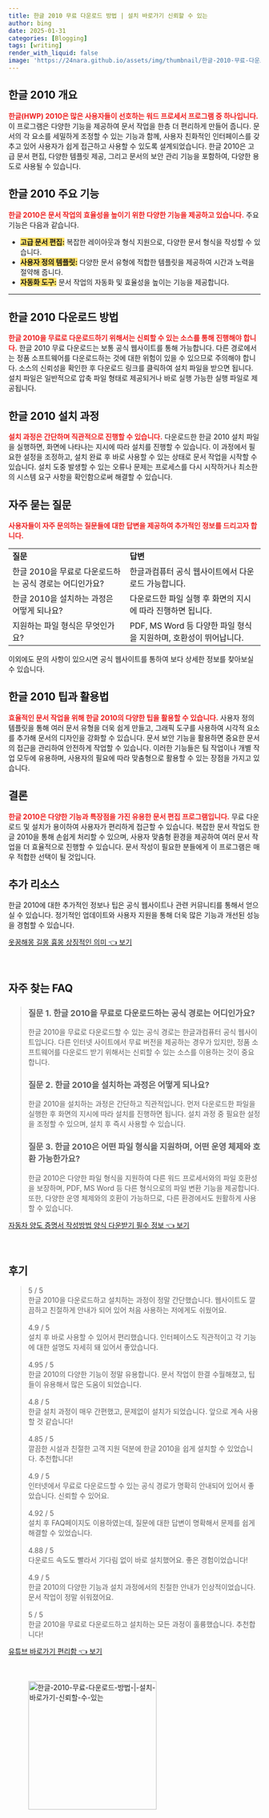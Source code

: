 ```yaml
---
title: 한글 2010 무료 다운로드 방법 | 설치 바로가기 신뢰할 수 있는
author: bing
date: 2025-01-31
categories: [Blogging]
tags: [writing]
render_with_liquid: false
image: 'https://24nara.github.io/assets/img/thumbnail/한글-2010-무료-다운로드-방법-|-설치-바로가기-신뢰할-수-있는.webp'
---
```



<h2 id='한글 2010 개요'>한글 2010 개요</h2>

<p><b><span style="color: #ee2323;">한글(HWP) 2010은 많은 사용자들이 선호하는 워드 프로세서 프로그램 중 하나입니다.</span></b> 이 프로그램은 다양한 기능을 제공하여 문서 작업을 한층 더 편리하게 만들어 줍니다. 문서의 각 요소를 세밀하게 조정할 수 있는 기능과 함께, 사용자 친화적인 인터페이스를 갖추고 있어 사용자가 쉽게 접근하고 사용할 수 있도록 설계되었습니다. 한글 2010은 고급 문서 편집, 다양한 템플릿 제공, 그리고 문서의 보안 관리 기능을 포함하여, 다양한 용도로 사용될 수 있습니다. </p>

<h2 id='한글 2010 주요 기능'>한글 2010 주요 기능</h2>

<p><b><span style="color: #ee2323;">한글 2010은 문서 작업의 효율성을 높이기 위한 다양한 기능을 제공하고 있습니다.</span></b> 주요 기능은 다음과 같습니다.</p>

<ul>
    <li><b><span style="background-color: #ffe066;">고급 문서 편집:</span></b> 복잡한 레이아웃과 형식 지원으로, 다양한 문서 형식을 작성할 수 있습니다.</li>
    <li><b><span style="background-color: #ffe066;">사용자 정의 템플릿:</span></b> 다양한 문서 유형에 적합한 템플릿을 제공하여 시간과 노력을 절약해 줍니다.</li>
    <li><b><span style="background-color: #ffe066;">자동화 도구:</span></b> 문서 작업의 자동화 및 효율성을 높이는 기능을 제공합니다.</li>
</ul>

<hr />

<h2 id='한글 2010 다운로드 방법'>한글 2010 다운로드 방법</h2>

<p><b><span style="color: #ee2323;">한글 2010을 무료로 다운로드하기 위해서는 신뢰할 수 있는 소스를 통해 진행해야 합니다.</span></b> 한글 2010 무료 다운로드는 보통 공식 웹사이트를 통해 가능합니다. 다른 경로에서는 정품 소프트웨어를 다운로드하는 것에 대한 위험이 있을 수 있으므로 주의해야 합니다. 소스의 신뢰성을 확인한 후 다운로드 링크를 클릭하여 설치 파일을 받으면 됩니다. 설치 파일은 일반적으로 압축 파일 형태로 제공되거나 바로 실행 가능한 실행 파일로 제공됩니다. </p>

<h2 id='한글 2010 설치 과정'>한글 2010 설치 과정</h2>

<p><b><span style="color: #ee2323;">설치 과정은 간단하며 직관적으로 진행할 수 있습니다.</span></b> 다운로드한 한글 2010 설치 파일을 실행하면, 화면에 나타나는 지시에 따라 설치를 진행할 수 있습니다. 이 과정에서 필요한 설정을 조정하고, 설치 완료 후 바로 사용할 수 있는 상태로 문서 작업을 시작할 수 있습니다. 설치 도중 발생할 수 있는 오류나 문제는 프로세스를 다시 시작하거나 최소한의 시스템 요구 사항을 확인함으로써 해결할 수 있습니다.</p>

<h2 id='자주 묻는 질문'>자주 묻는 질문</h2>

<p><b><span style="color: #ee2323;">사용자들이 자주 문의하는 질문들에 대한 답변을 제공하여 추가적인 정보를 드리고자 합니다.</span></b></p>

<table>
    <tr>
        <td><b>질문</b></td>
        <td><b>답변</b></td>
    </tr>
    <tr>
        <td>한글 2010을 무료로 다운로드하는 공식 경로는 어디인가요?</td>
        <td>한글과컴퓨터 공식 웹사이트에서 다운로드 가능합니다.</td>
    </tr>
    <tr>
        <td>한글 2010을 설치하는 과정은 어떻게 되나요?</td>
        <td>다운로드한 파일 실행 후 화면의 지시에 따라 진행하면 됩니다.</td>
    </tr>
    <tr>
        <td>지원하는 파일 형식은 무엇인가요?</td>
        <td>PDF, MS Word 등 다양한 파일 형식을 지원하며, 호환성이 뛰어납니다.</td>
    </tr>
</table>

<p>이외에도 문의 사항이 있으시면 공식 웹사이트를 통하여 보다 상세한 정보를 찾아보실 수 있습니다.</p>

<h2 id='한글 2010 팁과 활용법'>한글 2010 팁과 활용법</h2>

<p><b><span style="color: #ee2323;">효율적인 문서 작업을 위해 한글 2010의 다양한 팁을 활용할 수 있습니다.</span></b> 사용자 정의 템플릿을 통해 여러 문서 유형을 더욱 쉽게 만들고, 그래픽 도구를 사용하여 시각적 요소를 추가해 문서의 디자인을 강화할 수 있습니다. 문서 보안 기능을 활용하면 중요한 문서의 접근을 관리하여 안전하게 작업할 수 있습니다. 이러한 기능들은 팀 작업이나 개별 작업 모두에 유용하며, 사용자의 필요에 따라 맞춤형으로 활용할 수 있는 장점을 가지고 있습니다.</p>

<h2 id='결론'>결론</h2>

<p><b><span style="color: #ee2323;">한글 2010은 다양한 기능과 특장점을 가진 유용한 문서 편집 프로그램입니다.</span></b> 무료 다운로드 및 설치가 용이하여 사용자가 편리하게 접근할 수 있습니다. 복잡한 문서 작업도 한글 2010을 통해 손쉽게 처리할 수 있으며, 사용자 맞춤형 환경을 제공하여 여러 문서 작업을 더 효율적으로 진행할 수 있습니다. 문서 작성이 필요한 분들에게 이 프로그램은 매우 적합한 선택이 될 것입니다.</p>

<h2 id='추가 리소스'>추가 리소스</h2>

<p>한글 2010에 대한 추가적인 정보나 팁은 공식 웹사이트나 관련 커뮤니티를 통해서 얻으실 수 있습니다. 정기적인 업데이트와 사용자 지원을 통해 더욱 많은 기능과 개선된 성능을 경험할 수 있습니다.</p>


<p><a class="click-button" title="옷꿈해몽 길몽 흉몽 상징적인 의미" href="https://24nara.github.io/posts/%EC%98%B7%EA%BF%88%ED%95%B4%EB%AA%BD-%EA%B8%B8%EB%AA%BD-%ED%9D%89%EB%AA%BD-%EC%83%81%EC%A7%95%EC%A0%81%EC%9D%B8-%EC%9D%98%EB%AF%B8/" rel="dofollow">옷꿈해몽 길몽 흉몽 상징적인 의미 👈 보기</a></p><br>
<h2 id='자주_찾는_FAQ'>자주 찾는 FAQ</h2>
<div itemscope="" itemtype="https://schema.org/FAQPage"> 
<blockquote> 
<div itemscope="" itemprop="mainEntity" itemtype="https://schema.org/Question"> 
<h3 itemprop="name">질문 1. 한글 2010을 무료로 다운로드하는 공식 경로는 어디인가요?</h3> 
<div itemscope="" itemprop="acceptedAnswer" itemtype="https://schema.org/Answer"> 
<span itemprop="text"> 
<p>한글 2010을 무료로 다운로드할 수 있는 공식 경로는 한글과컴퓨터 공식 웹사이트입니다. 다른 인터넷 사이트에서 무료 버전을 제공하는 경우가 있지만, 정품 소프트웨어를 다운로드 받기 위해서는 신뢰할 수 있는 소스를 이용하는 것이 중요합니다.</p> 
</span> 
</div> 
</div> 

<div itemscope="" itemprop="mainEntity" itemtype="https://schema.org/Question"> 
<h3 itemprop="name">질문 2. 한글 2010을 설치하는 과정은 어떻게 되나요?</h3> 
<div itemscope="" itemprop="acceptedAnswer" itemtype="https://schema.org/Answer"> 
<span itemprop="text"> 
<p>한글 2010을 설치하는 과정은 간단하고 직관적입니다. 먼저 다운로드한 파일을 실행한 후 화면의 지시에 따라 설치를 진행하면 됩니다. 설치 과정 중 필요한 설정을 조정할 수 있으며, 설치 후 즉시 사용할 수 있습니다.</p> 
</span> 
</div> 
</div> 

<div itemscope="" itemprop="mainEntity" itemtype="https://schema.org/Question"> 
<h3 itemprop="name">질문 3. 한글 2010은 어떤 파일 형식을 지원하며, 어떤 운영 체제와 호환 가능한가요?</h3> 
<div itemscope="" itemprop="acceptedAnswer" itemtype="https://schema.org/Answer"> 
<span itemprop="text"> 
<p>한글 2010은 다양한 파일 형식을 지원하여 다른 워드 프로세서와의 파일 호환성을 보장하며, PDF, MS Word 등 다른 형식으로의 파일 변환 기능을 제공합니다. 또한, 다양한 운영 체제와의 호환이 가능하므로, 다른 환경에서도 원활하게 사용할 수 있습니다.</p> 
</span> 
</div> 
</div> 
</blockquote> 
</div>
<p><a class="click-button" title="자동차 양도 증명서 작성방법 양식 다운받기 필수 정보" href="https://24nara.github.io/posts/%EC%9E%90%EB%8F%99%EC%B0%A8-%EC%96%91%EB%8F%84-%EC%A6%9D%EB%AA%85%EC%84%9C-%EC%9E%91%EC%84%B1%EB%B0%A9%EB%B2%95-%EC%96%91%EC%8B%9D-%EB%8B%A4%EC%9A%B4%EB%B0%9B%EA%B8%B0-%ED%95%84%EC%88%98-%EC%A0%95%EB%B3%B4/" rel="dofollow">자동차 양도 증명서 작성방법 양식 다운받기 필수 정보 👈 보기</a></p><br>
<h2 id='후기'>후기</h2>
<div itemscope itemtype="https://schema.org/Product">
  <blockquote>
  <div itemprop="review" itemscope itemtype="https://schema.org/Review">
      <div itemprop="reviewRating" itemscope itemtype="https://schema.org/Rating"> <span itemprop="ratingValue">5</span> / <span itemprop="bestRating">5</span> </div>
      <span itemprop="reviewBody">한글 2010을 다운로드하고 설치하는 과정이 정말 간단했습니다. 웹사이트도 깔끔하고 친절하게 안내가 되어 있어 처음 사용하는 저에게도 쉬웠어요.</span>
  </div>
  <br>
  <div itemprop="review" itemscope itemtype="https://schema.org/Review">
      <div itemprop="reviewRating" itemscope itemtype="https://schema.org/Rating"> <span itemprop="ratingValue">4.9</span> / <span itemprop="bestRating">5</span> </div>
      <span itemprop="reviewBody">설치 후 바로 사용할 수 있어서 편리했습니다. 인터페이스도 직관적이고 각 기능에 대한 설명도 자세히 돼 있어서 좋았습니다.</span>
  </div>
  <br>
  <div itemprop="review" itemscope itemtype="https://schema.org/Review">
      <div itemprop="reviewRating" itemscope itemtype="https://schema.org/Rating"> <span itemprop="ratingValue">4.95</span> / <span itemprop="bestRating">5</span> </div>
      <span itemprop="reviewBody">한글 2010의 다양한 기능이 정말 유용합니다. 문서 작업이 한결 수월해졌고, 팁들이 유용해서 많은 도움이 되었습니다.</span>
  </div>
  <br>
  <div itemprop="review" itemscope itemtype="https://schema.org/Review">
      <div itemprop="reviewRating" itemscope itemtype="https://schema.org/Rating"> <span itemprop="ratingValue">4.8</span> / <span itemprop="bestRating">5</span> </div>
      <span itemprop="reviewBody">한글 설치 과정이 매우 간편했고, 문제없이 설치가 되었습니다. 앞으로 계속 사용할 것 같습니다!</span>
  </div>
  <br>
  <div itemprop="review" itemscope itemtype="https://schema.org/Review">
      <div itemprop="reviewRating" itemscope itemtype="https://schema.org/Rating"> <span itemprop="ratingValue">4.85</span> / <span itemprop="bestRating">5</span> </div>
      <span itemprop="reviewBody">깔끔한 시설과 친절한 고객 지원 덕분에 한글 2010을 쉽게 설치할 수 있었습니다. 추천합니다!</span>
  </div>
  <br>
  <div itemprop="review" itemscope itemtype="https://schema.org/Review">
      <div itemprop="reviewRating" itemscope itemtype="https://schema.org/Rating"> <span itemprop="ratingValue">4.9</span> / <span itemprop="bestRating">5</span> </div>
      <span itemprop="reviewBody">인터넷에서 무료로 다운로드할 수 있는 공식 경로가 명확히 안내되어 있어서 좋았습니다. 신뢰할 수 있어요.</span>
  </div>
  <br>
  <div itemprop="review" itemscope itemtype="https://schema.org/Review">
      <div itemprop="reviewRating" itemscope itemtype="https://schema.org/Rating"> <span itemprop="ratingValue">4.92</span> / <span itemprop="bestRating">5</span> </div>
      <span itemprop="reviewBody">설치 후 FAQ페이지도 이용하였는데, 질문에 대한 답변이 명확해서 문제를 쉽게 해결할 수 있었습니다.</span>
  </div>
  <br>
  <div itemprop="review" itemscope itemtype="https://schema.org/Review">
      <div itemprop="reviewRating" itemscope itemtype="https://schema.org/Rating"> <span itemprop="ratingValue">4.88</span> / <span itemprop="bestRating">5</span> </div>
      <span itemprop="reviewBody">다운로드 속도도 빨라서 기다림 없이 바로 설치했어요. 좋은 경험이었습니다!</span>
  </div>
  <br>
  <div itemprop="review" itemscope itemtype="https://schema.org/Review">
      <div itemprop="reviewRating" itemscope itemtype="https://schema.org/Rating"> <span itemprop="ratingValue">4.9</span> / <span itemprop="bestRating">5</span> </div>
      <span itemprop="reviewBody">한글 2010의 다양한 기능과 설치 과정에서의 친절한 안내가 인상적이었습니다. 문서 작업이 정말 쉬워졌어요.</span>
  </div>
  <br>
  <div itemprop="review" itemscope itemtype="https://schema.org/Review">
      <div itemprop="reviewRating" itemscope itemtype="https://schema.org/Rating"> <span itemprop="ratingValue">5</span> / <span itemprop="bestRating">5</span> </div>
      <span itemprop="reviewBody">한글 2010을 무료로 다운로드하고 설치하는 모든 과정이 훌륭했습니다. 추천합니다!</span>
  </div>
  </blockquote>
</div>
<p><a class="click-button" title="유튜브 바로가기 편리함" href="https://24nara.github.io/posts/%EC%9C%A0%ED%8A%9C%EB%B8%8C-%EB%B0%94%EB%A1%9C%EA%B0%80%EA%B8%B0-%ED%8E%B8%EB%A6%AC%ED%95%A8/" rel="dofollow">유튜브 바로가기 편리함 👈 보기</a></p><br>
<figure class="image"><img src="https://24nara.github.io/assets/img/thumbnail/한글-2010-무료-다운로드-방법-|-설치-바로가기-신뢰할-수-있는.webp" alt="한글-2010-무료-다운로드-방법-|-설치-바로가기-신뢰할-수-있는" width="256" height="256"></figure>